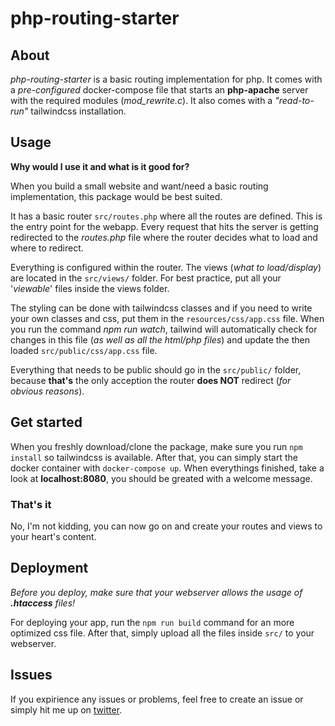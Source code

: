 # php-routing-starter

## About

_php-routing-starter_ is a basic routing implementation for php. It comes with a _pre-configured_ docker-compose file that starts an **php-apache** server with the required modules (_mod_rewrite.c_). It also comes with a _"read-to-run"_ tailwindcss installation.

## Usage

**Why would I use it and what is it good for?**

When you build a small website and want/need a basic routing implementation, this package would be best suited.

It has a basic router `src/routes.php` where all the routes are defined. This is the entry point for the webapp. Every request that hits the server is getting redirected to the _routes.php_ file where the router decides what to load and where to redirect.

Everything is configured within the router. The views (_what to load/display_) are located in the `src/views/` folder. For best practice, put all your '_viewable_' files inside the views folder.

The styling can be done with tailwindcss classes and if you need to write your own classes and css, put them in the `resources/css/app.css` file. When you run the command _npm run watch_, tailwind will automatically check for changes in this file (_as well as all the html/php files_) and update the then loaded `src/public/css/app.css` file.

Everything that needs to be public should go in the `src/public/` folder, because **that's** the only acception the router **does NOT** redirect (_for obvious reasons_).

## Get started

When you freshly download/clone the package, make sure you run `npm install` so tailwindcss is available.
After that, you can simply start the docker container with `docker-compose up`. When everythings finished, take a look at **localhost:8080**, you should be greated with a welcome message.

### That's it

No, I'm not kidding, you can now go on and create your routes and views to your heart's content.

## Deployment

_Before you deploy, make sure that your webserver allows the usage of **.htaccess** files!_

For deploying your app, run the `npm run build` command for an more optimized css file. After that, simply upload all the files inside `src/` to your webserver.

## Issues

If you expirience any issues or problems, feel free to create an issue or simply hit me up on [twitter](https://twitter.com/mikeunge).
